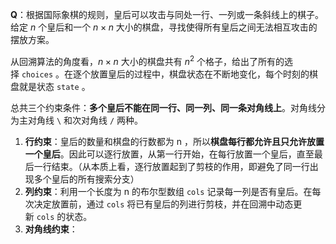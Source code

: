**Q**：根据国际象棋的规则，皇后可以攻击与同处一行、一列或一条斜线上的棋子。给定 $n$ 个皇后和一个 $n×n$ 大小的棋盘，寻找使得所有皇后之间无法相互攻击的摆放方案。

从回溯算法的角度看，$n×n$ 大小的棋盘共有 $n^2$ 个格子，给出了所有的选择 `choices` 。在逐个放置皇后的过程中，棋盘状态在不断地变化，每个时刻的棋盘就是状态 `state` 。

总共三个约束条件：**多个皇后不能在同一行、同一列、同一条对角线上**。对角线分为主对角线 `\` 和次对角线 `/` 两种。

1. **行约束**：皇后的数量和棋盘的行数都为 n ，所以**棋盘每行都允许且只允许放置一个皇后**。因此可以逐行放置，从第一行开始，在每行放置一个皇后，直至最后一行结束。（从本质上看，逐行放置起到了剪枝的作用，即避免了同一行出现多个皇后的所有搜索分支）
2. **列约束**：利用一个长度为 n 的布尔型数组 `cols` 记录每一列是否有皇后。在每次决定放置前，通过 `cols` 将已有皇后的列进行剪枝，并在回溯中动态更新 `cols` 的状态。
3. **对角线约束**：

